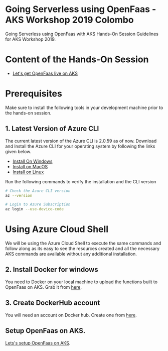 # Going Serverless using OpenFaas - AKS Workshop 2019 Colombo
Going Serverless using OpenFaas with AKS Hands-On Session Guidelines for AKS Workshop 2019.

# Content of the Hands-On Session

* [Let's get OpenFaas live on AKS](https://slides.com/sajeetharansinnathurai/openfaas#/13)

# Prerequisites
Make sure to install the following tools in your development machine prior to the hands-on session.

## 1. Latest Version of Azure CLI
The current latest version of the Azure CLI is 2.0.59 as of now. Download and Install the Azure CLI for your operating system by following the links given below.

* [Install On Windows](https://docs.microsoft.com/en-us/cli/azure/install-azure-cli-windows?view=azure-cli-latest)
* [Install on MacOS](https://docs.microsoft.com/en-us/cli/azure/install-azure-cli-macos?view=azure-cli-latest)
* [Install on Linux](https://docs.microsoft.com/en-us/cli/azure/install-azure-cli?view=azure-cli-latest)

Run the following commands to verify the installation and the CLI version
```bash
# Check the Azure CLI version
az --version

# Login to Azure Subscription
az login --use-device-code
```
# Using Azure Cloud Shell
We will be using the Azure Cloud Shell to execute the same commands and follow along as its easy to see the resources created and all the necessary AKS commands are available without any additional installation.

## 2. Install Docker for windows
You need to Docker on your local machine to upload the functions built to OpenFaas on AKS. Grab it from [here](https://docs.docker.com/docker-for-windows/install/).

## 3. Create DockerHub account
You will need an account on Docker hub. Create one from  [here](https://hub.docker.com/).

## Setup OpenFaas on AKS.

 [Lets's setup OpenFaas on AKS](https://slides.com/sajeetharansinnathurai/openfaas#/15).




